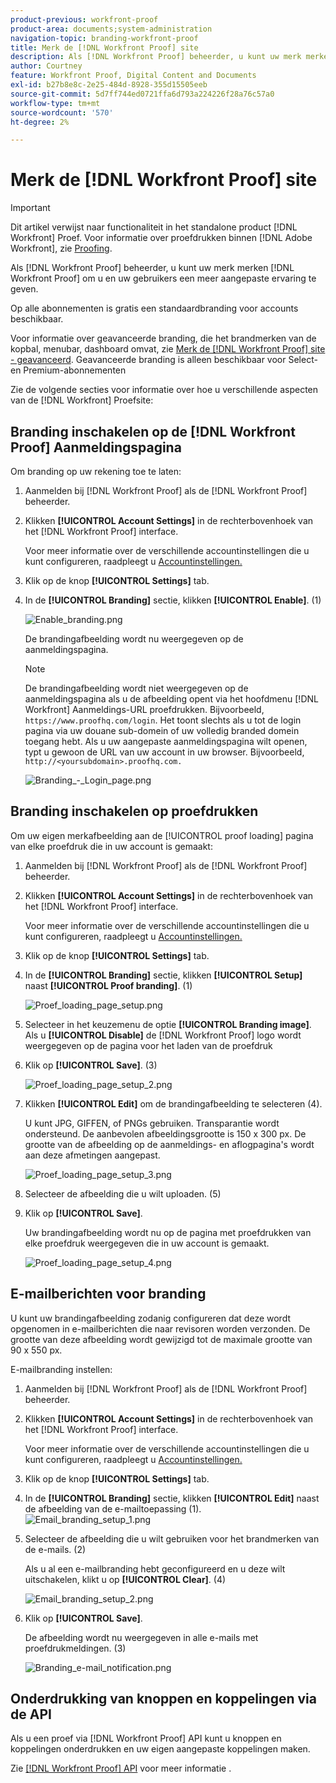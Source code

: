 ```yaml
---
product-previous: workfront-proof
product-area: documents;system-administration
navigation-topic: branding-workfront-proof
title: Merk de [!DNL Workfront Proof] site
description: Als [!DNL Workfront Proof] beheerder, u kunt uw merk merken [!DNL Workfront Proof] om u en uw gebruikers een meer aangepaste ervaring te geven.
author: Courtney
feature: Workfront Proof, Digital Content and Documents
exl-id: b27b8e8c-2e25-484d-8928-355d15505eeb
source-git-commit: 5d7ff744ed0721ffa6d793a224226f28a76c57a0
workflow-type: tm+mt
source-wordcount: '570'
ht-degree: 2%

---
```


# Merk de [!DNL Workfront Proof] site

>[!IMPORTANT]
>
>Dit artikel verwijst naar functionaliteit in het standalone product [!DNL Workfront] Proef. Voor informatie over proefdrukken binnen [!DNL Adobe Workfront], zie [Proofing](../../../review-and-approve-work/proofing/proofing.md).

Als [!DNL Workfront Proof] beheerder, u kunt uw merk merken [!DNL Workfront Proof] om u en uw gebruikers een meer aangepaste ervaring te geven.

Op alle abonnementen is gratis een standaardbranding voor accounts beschikbaar.

Voor informatie over geavanceerde branding, die het brandmerken van de kopbal, menubar, dashboard omvat, zie [Merk de [!DNL Workfront Proof] site - geavanceerd](../../../workfront-proof/wp-acct-admin/branding/brand-wp-site-advanced.md). Geavanceerde branding is alleen beschikbaar voor Select- en Premium-abonnementen

Zie de volgende secties voor informatie over hoe u verschillende aspecten van de [!DNL Workfront] Proefsite:

## Branding inschakelen op de [!DNL Workfront Proof] Aanmeldingspagina

Om branding op uw rekening toe te laten:

1. Aanmelden bij [!DNL Workfront Proof] als de [!DNL Workfront Proof] beheerder.
1. Klikken **[!UICONTROL Account Settings]** in de rechterbovenhoek van het [!DNL Workfront Proof] interface.

   Voor meer informatie over de verschillende accountinstellingen die u kunt configureren, raadpleegt u [Accountinstellingen.](https://support.workfront.com/hc/en-us/sections/115000912147-Account-Settings)

1. Klik op de knop **[!UICONTROL Settings]** tab.
1. In de **[!UICONTROL Branding]** sectie, klikken **[!UICONTROL Enable]**. (1)

   ![Enable_branding.png](assets/enable-branding-350x177.png)

   De brandingafbeelding wordt nu weergegeven op de aanmeldingspagina.

   >[!NOTE]
   >
   >De brandingafbeelding wordt niet weergegeven op de aanmeldingspagina als u de afbeelding opent via het hoofdmenu [!DNL Workfront] Aanmeldings-URL proefdrukken. Bijvoorbeeld, `https://www.proofhq.com/login`. Het toont slechts als u tot de login pagina via uw douane sub-domein of uw volledig branded domein toegang hebt. Als u uw aangepaste aanmeldingspagina wilt openen, typt u gewoon de URL van uw account in uw browser. Bijvoorbeeld, `http://<yoursubdomain>.proofhq.com.` <!--For more information about fully branded domains, see "Fully Branded Domains" in the article [Configure a branded domain in [!DNL Workfront Proof]](../../../workfront-proof/wp-acct-admin/branding/configure-branded-domain-in-wp.md).-->

   ![Branding_-_Login_page.png](assets/branding---login-page-350x198.png)

## Branding inschakelen op proefdrukken

Om uw eigen merkafbeelding aan de [!UICONTROL proof loading] pagina van elke proefdruk die in uw account is gemaakt:

1. Aanmelden bij [!DNL Workfront Proof] als de [!DNL Workfront Proof] beheerder.
1. Klikken **[!UICONTROL Account Settings]** in de rechterbovenhoek van het [!DNL Workfront Proof] interface.

   Voor meer informatie over de verschillende accountinstellingen die u kunt configureren, raadpleegt u [Accountinstellingen.](https://support.workfront.com/hc/en-us/sections/115000912147-Account-Settings)

1. Klik op de knop **[!UICONTROL Settings]** tab.
1. In de **[!UICONTROL Branding]** sectie, klikken **[!UICONTROL Setup]** naast **[!UICONTROL Proof branding]**. (1)

   ![Proef_loading_page_setup.png](assets/proof-loading-page-setup-350x159.png)

1. Selecteer in het keuzemenu de optie **[!UICONTROL Branding image]**.
Als u **[!UICONTROL Disable]** de [!DNL Workfront Proof] logo wordt weergegeven op de pagina voor het laden van de proefdruk

1. Klik op **[!UICONTROL Save]**. (3)

   ![Proef_loading_page_setup_2.png](assets/proof-loading-page-setup-2-350x164.png)

1. Klikken **[!UICONTROL Edit]** om de brandingafbeelding te selecteren (4).

   U kunt JPG, GIFFEN, of PNGs gebruiken. Transparantie wordt ondersteund. De aanbevolen afbeeldingsgrootte is 150 x 300 px. De grootte van de afbeelding op de aanmeldings- en aflogpagina&#39;s wordt aan deze afmetingen aangepast.

   ![Proef_loading_page_setup_3.png](assets/proof-loading-page-setup-3-350x116.png)

1. Selecteer de afbeelding die u wilt uploaden. (5)
1. Klik op **[!UICONTROL Save]**.

   Uw brandingafbeelding wordt nu op de pagina met proefdrukken van elke proefdruk weergegeven die in uw account is gemaakt.

   ![Proef_loading_page_setup_4.png](assets/proof-loading-page-setup-4-350x97.png)

## E-mailberichten voor branding

U kunt uw brandingafbeelding zodanig configureren dat deze wordt opgenomen in e-mailberichten die naar revisoren worden verzonden. De grootte van deze afbeelding wordt gewijzigd tot de maximale grootte van 90 x 550 px.

E-mailbranding instellen:

1. Aanmelden bij [!DNL Workfront Proof] als de [!DNL Workfront Proof] beheerder.
1. Klikken **[!UICONTROL Account Settings]** in de rechterbovenhoek van het [!DNL Workfront Proof] interface.

   Voor meer informatie over de verschillende accountinstellingen die u kunt configureren, raadpleegt u [Accountinstellingen.](https://support.workfront.com/hc/en-us/sections/115000912147-Account-Settings)

1. Klik op de knop **[!UICONTROL Settings]** tab.
1. In de **[!UICONTROL Branding]** sectie, klikken **[!UICONTROL Edit]** naast de afbeelding van de e-mailtoepassing (1).
   ![Email_branding_setup_1.png](assets/email-branding-setup-1-350x227.png)

1. Selecteer de afbeelding die u wilt gebruiken voor het brandmerken van de e-mails. (2)

   Als u al een e-mailbranding hebt geconfigureerd en u deze wilt uitschakelen, klikt u op **[!UICONTROL Clear]**. (4)

   ![Email_branding_setup_2.png](assets/email-branding-setup-2-350x96.png)

1. Klik op **[!UICONTROL Save]**.

   De afbeelding wordt nu weergegeven in alle e-mails met proefdrukmeldingen. (3)

   ![Branding_e-mail_notification.png](assets/branding---email-notification-350x195.png)

<!--
<h2 data-mc-conditions="QuicksilverOrClassic.Draft mode">Custom Sub-Domains</h2>
-->

<!--
<p data-mc-conditions="QuicksilverOrClassic.Draft mode">You can add your brand name to your Workfront Proof account URL. For example, your URL might look like this:</p>
-->

<!--
<p data-mc-conditions="QuicksilverOrClassic.Draft mode"><strong>http://yoursubdomain.proofhq.com</strong> </p>
-->

<!--
<p data-mc-conditions="QuicksilverOrClassic.Draft mode">This customization is also included in all your proof links, as well as in the 'From' email address for your proof notifications.</p>
-->

<!--
<p data-mc-conditions="QuicksilverOrClassic.Draft mode">For more information on how to set up a branded sub-domain, see <a href="../../../workfront-proof/wp-acct-admin/branding/configure-branded-domain-in-wp.md" class="MCXref xref">Configure a branded domain in Workfront Proof</a></p>
-->

## Onderdrukking van knoppen en koppelingen via de API

Als u een proef via [!DNL Workfront Proof] API kunt u knoppen en koppelingen onderdrukken en uw eigen aangepaste koppelingen maken.

Zie [[!DNL Workfront Proof] API](https://api.proofhq.com/) voor meer informatie .
